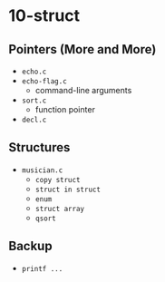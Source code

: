 # 10-struct

## Pointers (More and More) 
- `echo.c`
- `echo-flag.c`
  - command-line arguments
- `sort.c`
  - function pointer
- `decl.c` 

## Structures
- `musician.c`
  - `copy struct`
  - `struct in struct`
  - `enum`
  - `struct array`
  - `qsort`

## Backup
- `printf ...`